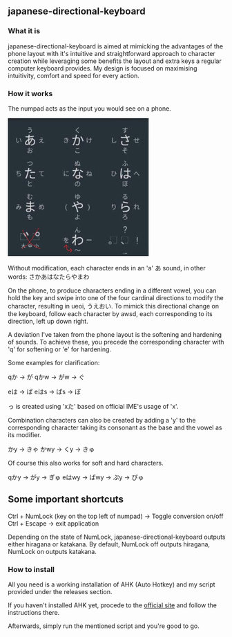 ## japanese-directional-keyboard

### What it is

japanese-directional-keyboard is aimed at mimicking the advantages of the phone layout with it's intuitive and straightforward approach to character creation while leveraging some benefits the layout and extra keys a regular computer keyboard provides.
My design is focused on maximising intuitivity, comfort and speed for every action.

### How it works

The numpad acts as the input you would see on a phone.

![japanese-phone-keyboard](./readme-images/jap-phone-keyboard.jpg)

Without modification, each character ends in an 'a' あ sound, in other words: さかあはなたらやまわ

On the phone, to produce characters ending in a different vowel, you can hold the key and swipe into one of the four cardinal directions to modify the character, resulting in ueoi, うえおい.
To mimick this directional change on the keyboard, follow each character by awsd, each corresponding to its direction, left up down right.

A deviation I've taken from the phone layout is the softening and hardening of sounds. To achieve these, you precede the corresponding character with 'q' for softening or 'e' for hardening.

Some examples for clarification:

qか -> が
qかw -> がw -> ぐ

eは -> ぱ
eはs -> ぱs -> ぽ

っ is created using 'xた' based on official IME's usage of 'x'.

Combination characters can also be created by adding a 'y' to the corresponding character taking its consonant as the base and the vowel as its modifier.

かy -> きゃ
かwy -> くy -> きゅ

Of course this also works for soft and hard characters.

qかy -> がy -> ぎゅ
eはwy -> ぱwy -> ぷy -> ぴゅ


## Some important shortcuts

Ctrl + NumLock (key on the top left of numpad) -> Toggle conversion on/off
Ctrl + Escape -> exit application

Depending on the state of NumLock, japanese-directional-keyboard outputs either hiragana or katakana. By default, NumLock off outputs hiragana, NumLock on outputs katakana. 


### How to install

All you need is a working installation of AHK (Auto Hotkey) and my script provided under the releases section.

If you haven't installed AHK yet, procede to the [official site](https://www.autohotkey.com/) and follow the instructions there.

Afterwards, simply run the mentioned script and you're good to go.